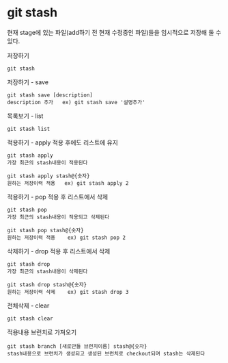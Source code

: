 # git stash
현재 stage에 있는 파일(add하기 전 현재 수정중인 파일)들을 임시적으로 저장해 둘 수 있다.

저장하기
```
git stash
```

저장하기 - save
```
git stash save [description]
description 추가   ex) git stash save '설명추가'
```

목록보기 - list
```
git stash list
```
적용하기 - apply 적용 후에도 리스트에 유지
```
git stash apply
가장 최근의 stash내용이 적용된다
```
```
git stash apply stash@{숫자}
원하는 저장이력 적용   ex) git stash apply 2
```
적용하기 - pop 적용 후 리스트에서 삭제
```
git stash pop
가장 최근의 stash내용이 적용되고 삭제된다
```
```
git stash pop stash@{숫자}
원하는 저장이력 적용    ex) git stash pop 2
```
삭제하기 - drop 적용 후 리스트에서 삭제
```
git stash drop
가장 최근의 stash내용이 삭제된다
```
```
git stash drop stash@{숫자}
원하는 저장이력 삭제    ex) git stash drop 3
```
전체삭제 - clear
```
git stash clear
```
적용내용 브런치로 가져오기
```
git stash branch [새로만들 브런치이름] stash@{숫자}
stash내용으로 브런치가 생성되고 생성된 브런치로 checkout되며 stash는 삭제된다
```
